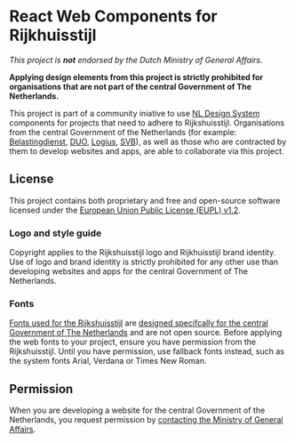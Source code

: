 <!-- @license CC0-1.0 -->

# React Web Components for Rijkhuisstijl

_This project is **not** endorsed by the Dutch Ministry of General Affairs._

**Applying design elements from this project is strictly prohibited for organisations that are not part of the central Government of The Netherlands.**

This project is part of a community iniative to use [NL Design System](https://nldesignsystem.nl) components for projects that need to adhere to Rijkshuisstijl. Organisations from the central Government of the Netherlands (for example: [Belastingdienst](https://www.belastingdienst.nl/), [DUO](https://www.duo.nl), [Logius](http://logius.nl), [SVB](https://www.svb.nl/)), as well as those who are contracted by them to develop websites and apps, are able to collaborate via this project.

## License

This project contains both proprietary and free and open-source software licensed under the [European Union Public License (EUPL) v1.2](LICENSE.md).

### Logo and style guide

Copyright applies to the Rijkshuisstijl logo and Rijkhuisstijl brand identity. Use of logo and brand identity is strictly prohibited for any other use than developing websites and apps for the central Government of The Netherlands.

### Fonts

[Fonts used for the Rijkshuisstijl](https://www.rijkshuisstijl.nl/basiselementen/basiselementen-online/webfonts) are [designed specifcally for the central Government of The Netherlands](https://www.rijkshuisstijl.nl/basiselementen/documenten/verzamelingen-afbeeldingen/2014/06/01/achtergrondartikel-rijkshuisstijl-webfonts) and are not open source. Before applying the web fonts to your project, ensure you have permission from the Rijkshuisstijl. Until you have permission, use fallback fonts instead, such as the system fonts Arial, Verdana or Times New Roman.

## Permission

When you are developing a website for the central Government of the Netherlands, you request permission by [contacting the Ministry of General Affairs](https://www.rijkshuisstijl.nl/contact).
